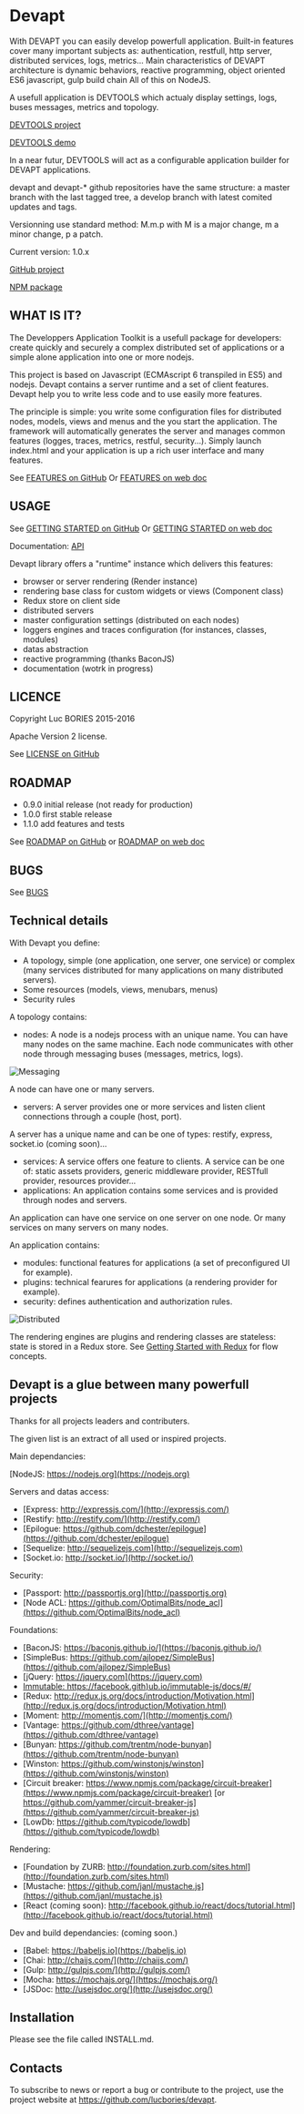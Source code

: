 # Devapt

With DEVAPT you can easily develop powerfull application.
Built-in features cover many important subjects as: authentication, restfull, http server, distributed services, logs, metrics...
Main characteristics of DEVAPT architecture is dynamic behaviors, reactive programming, object oriented ES6 javascript, gulp build chain
All of this on NodeJS.

A usefull application is DEVTOOLS which actualy display settings, logs, buses messages, metrics and topology.

[DEVTOOLS project](https://github.com/lucbories/devapt-devtools/)

[DEVTOOLS demo](http://vps300527.ovh.net:8080)


In a near futur, DEVTOOLS will act as a configurable application builder for DEVAPT applications.

devapt and devapt-* github repositories have the same structure: a master branch with the last tagged tree, a develop branch with latest comited updates and tags.

Versionning use standard method: M.m.p with M is a major change, m a minor change, p a patch.


Current version: 1.0.x

[GitHub project](https://github.com/lucbories/devapt)

[NPM package](https://www.npmjs.com/package/devapt)



## WHAT IS IT?

The Developpers Application Toolkit is a usefull package for developers:
create quickly and securely a complex distributed set of applications or a simple alone application into one or more nodejs.

This project is based on Javascript (ECMAscript 6 transpiled in ES5) and nodejs.
Devapt contains a server runtime and a set of client features.
Devapt help you to write less code and to use easily more features.

The principle is simple: you write some configuration files for distributed nodes, models, views and menus and the you start the application.
The framework will automatically generates the server and manages common features (logges, traces, metrics, restful, security...).
Simply launch index.html and your application is up a rich user interface and many features.

See [FEATURES on GitHub](https://github.com/lucbories/devapt/blob/master/docs/FEATURES.md)
Or [FEATURES on web doc](http://www.devapt.org/FEATURES.html)



## USAGE

See [GETTING STARTED on GitHub](https://github.com/lucbories/devapt/blob/master/docs/GETTING_STARTED.md)
Or [GETTING STARTED on web doc](http://www.devapt.org/GETTING_STARTED.html)

Documentation: [API](https://lucbories.github.io/api/index.html)

Devapt library offers a "runtime" instance which delivers this features:

 * browser or server rendering (Render instance)
 * rendering base class for custom widgets or views (Component class)
 * Redux store on client side
 * distributed servers
 * master configuration settings (distributed on each nodes)
 * loggers engines and traces configuration (for instances, classes, modules)
 * datas abstraction
 * reactive programming (thanks BaconJS)
 * documentation (wotrk in progress)



## LICENCE

Copyright Luc BORIES 2015-2016

Apache Version 2 license.

See [LICENSE on GitHub](https://github.com/lucbories/devapt/blob/master/LICENSE)



## ROADMAP
 * 0.9.0   initial release (not ready for production)
 * 1.0.0   first stable release
 * 1.1.0   add features and tests

See [ROADMAP on GitHub](https://github.com/lucbories/devapt/blob/master/docs/ROADMAP.md)
or [ROADMAP on web doc](http://www.devapt.org/ROADMAP.html)



## BUGS

See [BUGS](https://github.com/lucbories/devapt/issues)



## Technical details

With Devapt you define:

 * A topology, simple (one application, one server, one service) or complex (many services distributed for many applications on many distributed servers).
 * Some resources (models, views, menubars, menus)
 * Security rules

A topology contains:

 * nodes: A node is a nodejs process with an unique name. You can have many nodes on the same machine.
Each node communicates with other node through messaging buses (messages, metrics, logs).

![Messaging](https://github.com/lucbories/devapt/blob/master/docs/features/Buses.png?raw=true)


A node can have one or many servers.

 * servers: A server provides one or more services and listen client connections through a couple (host, port).

A server has a unique name and can be one of types: restify, express, socket.io (coming soon)...

 * services: A service offers one feature to clients. A service can be one of: static assets providers, generic middleware provider, RESTfull provider, resources provider...
 * applications: An application contains some services and is provided through nodes and servers.

An application can have one service on one server on one node.
Or many services on many servers on many nodes.

An application contains:

 * modules: functional features for applications (a set of preconfigured UI for example).
 * plugins: technical fearures for applications (a rendering provider for example).
 * security: defines authentication and authorization rules.

![Distributed](https://github.com/lucbories/devapt/blob/master/docs/features/Host.png?raw=true)


The rendering engines are plugins and rendering classes are stateless: state is stored in a Redux store.
See [Getting Started with Redux](https://egghead.io/series/getting-started-with-redux) for flow concepts.



## Devapt is a glue between many powerfull projects
Thanks for all projects leaders and contributers.

The given list is an extract of all used or inspired projects.


Main dependancies:

[NodeJS: https://nodejs.org](https://nodejs.org)


Servers and datas access:

 * [Express: http://expressjs.com/](http://expressjs.com/)
 * [Restify: http://restify.com/](http://restify.com/)
 * [Epilogue: https://github.com/dchester/epilogue](https://github.com/dchester/epilogue)
 * [Sequelize: http://sequelizejs.com](http://sequelizejs.com)
 * [Socket.io: http://socket.io/](http://socket.io/)


Security:

 * [Passport: http://passportjs.org](http://passportjs.org)
 * [Node ACL: https://github.com/OptimalBits/node_acl](https://github.com/OptimalBits/node_acl)


Foundations:

 * [BaconJS: https://baconjs.github.io/](https://baconjs.github.io/)
 * [SimpleBus: https://github.com/ajlopez/SimpleBus](https://github.com/ajlopez/SimpleBus)
 * [jQuery: https://jquery.com](https://jquery.com)
 * [Immutable: https://facebook.gith)ub.io/immutable-js/docs/#/](https://facebook.github.io/immutable-js/docs/#/)
 * [Redux: http://redux.js.org/docs/introduction/Motivation.html](http://redux.js.org/docs/introduction/Motivation.html)
 * [Moment: http://momentjs.com/](http://momentjs.com/)
 * [Vantage: https://github.com/dthree/vantage](https://github.com/dthree/vantage)
 * [Bunyan: https://github.com/trentm/node-bunyan](https://github.com/trentm/node-bunyan)
 * [Winston: https://github.com/winstonjs/winston](https://github.com/winstonjs/winston)
 * [Circuit breaker: https://www.npmjs.com/package/circuit-breaker](https://www.npmjs.com/package/circuit-breaker) [or https://github.com/yammer/circuit-breaker-js](https://github.com/yammer/circuit-breaker-js)
 * [LowDb: https://github.com/typicode/lowdb](https://github.com/typicode/lowdb)


Rendering:

 * [Foundation by ZURB: http://foundation.zurb.com/sites.html](http://foundation.zurb.com/sites.html)
 * [Mustache: https://github.com/janl/mustache.js](https://github.com/janl/mustache.js)
 * [React (coming soon): http://facebook.github.io/react/docs/tutorial.html](http://facebook.github.io/react/docs/tutorial.html)



Dev and build dependancies: (coming soon.)

 * [Babel: https://babeljs.io](https://babeljs.io)
 * [Chai: http://chaijs.com/](http://chaijs.com/)
 * [Gulp: http://gulpjs.com/](http://gulpjs.com/)
 * [Mocha: https://mochajs.org/](https://mochajs.org/)
 * [JSDoc: http://usejsdoc.org/](http://usejsdoc.org/)



Installation
------------

Please see the file called INSTALL.md.



Contacts
--------

To subscribe to news or report a bug or contribute to the project, use the project website at https://github.com/lucbories/devapt.

